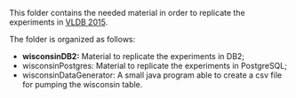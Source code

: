 This folder contains the needed material in order to replicate the experiments in [VLDB 2015](vldb-2015).

The folder is organized as follows:

- **wisconsinDB2:** Material to replicate the experiments in DB2;
- wisconsinPostgres: Material to replicate the experiments in PostgreSQL;
- wisconsinDataGenerator: A small java program able to create a csv file for pumping the wisconsin table.
